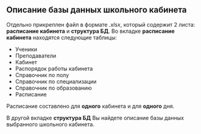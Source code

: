 ## Описание базы данных школьного кабинета

Отдельно прикреплен файл в формате _.xlsx_, который содержит 2 листа: **расписание кабинета** и **структура БД**. Во вкладке **расписание кабинета** находятся следующие таблицы:
+ Ученики
+ Преподаватели
+ Кабинет
+ Распорядок работы кабинета
+ Справочник по полу
+ Справочник по специализации
+ Справочник по образованию
+ Расписание

Расписание составлено для **одного** кабинета и для **одного** дня.

В другой вкладке **структура БД** Вы найдете описание базы данных выбранного школьного кабинета.